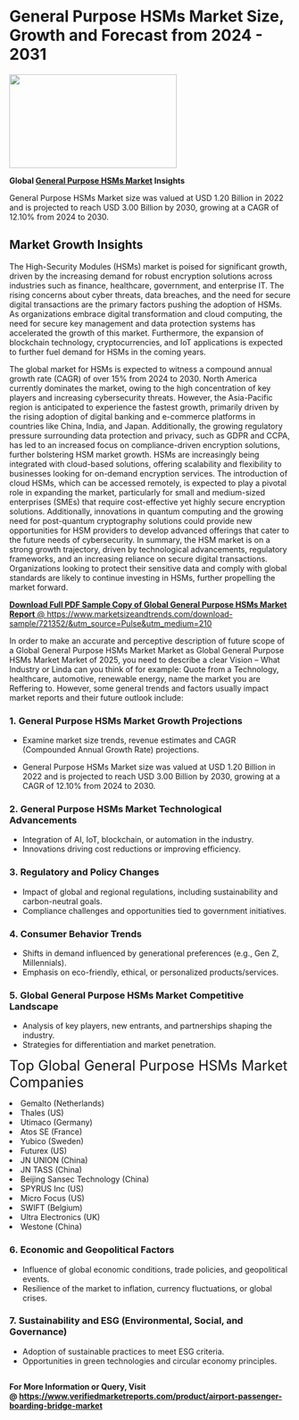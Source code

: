 <H1>General Purpose HSMs Market Size, Growth and Forecast from 2024 - 2031</H1><img class="aligncenter size-medium wp-image-584254" src="https://thirdeyenews.in/wp-content/uploads/2024/09/Global-Market-Research-300x168.jpeg" alt="" width="300" height="168" /><p><strong>Global&nbsp;<a href="https://www.marketsizeandtrends.com/download-sample/721352/&amp;utm_source=Pulse&amp;utm_medium=210">General Purpose HSMs Market</a> Insights</strong></p><p>General Purpose HSMs Market size was valued at USD 1.20 Billion in 2022 and is projected to reach USD 3.00 Billion by 2030, growing at a CAGR of 12.10% from 2024 to 2030.</p><p><h2>Market Growth Insights</h2> <p>The High-Security Modules (HSMs) market is poised for significant growth, driven by the increasing demand for robust encryption solutions across industries such as finance, healthcare, government, and enterprise IT. The rising concerns about cyber threats, data breaches, and the need for secure digital transactions are the primary factors pushing the adoption of HSMs. As organizations embrace digital transformation and cloud computing, the need for secure key management and data protection systems has accelerated the growth of this market. Furthermore, the expansion of blockchain technology, cryptocurrencies, and IoT applications is expected to further fuel demand for HSMs in the coming years.</p> <p><a href="#download"></a></p> <p>The global market for HSMs is expected to witness a compound annual growth rate (CAGR) of over 15% from 2024 to 2030. North America currently dominates the market, owing to the high concentration of key players and increasing cybersecurity threats. However, the Asia-Pacific region is anticipated to experience the fastest growth, primarily driven by the rising adoption of digital banking and e-commerce platforms in countries like China, India, and Japan. Additionally, the growing regulatory pressure surrounding data protection and privacy, such as GDPR and CCPA, has led to an increased focus on compliance-driven encryption solutions, further bolstering HSM market growth. HSMs are increasingly being integrated with cloud-based solutions, offering scalability and flexibility to businesses looking for on-demand encryption services. The introduction of cloud HSMs, which can be accessed remotely, is expected to play a pivotal role in expanding the market, particularly for small and medium-sized enterprises (SMEs) that require cost-effective yet highly secure encryption solutions. Additionally, innovations in quantum computing and the growing need for post-quantum cryptography solutions could provide new opportunities for HSM providers to develop advanced offerings that cater to the future needs of cybersecurity. In summary, the HSM market is on a strong growth trajectory, driven by technological advancements, regulatory frameworks, and an increasing reliance on secure digital transactions. Organizations looking to protect their sensitive data and comply with global standards are likely to continue investing in HSMs, further propelling the market forward. <p><a href="#getmore"></p><p><span class=""><strong>Download Full PDF Sample Copy of Global General Purpose HSMs Market Report</strong> @ <a href="https://www.marketsizeandtrends.com/download-sample/721352/&amp;utm_source=Pulse&amp;utm_medium=210" target="_blank">https://www.marketsizeandtrends.com/download-sample/721352/&amp;utm_source=Pulse&amp;utm_medium=210</a></span></p><p>In order to make an accurate and perceptive description of future scope of a Global&nbsp;General Purpose HSMs Market Market as Global&nbsp;General Purpose HSMs Market Market of 2025, you need to describe a clear Vision &ndash; What Industry or Linda can you think of for example: Quote from a Technology, healthcare, automotive, renewable energy, name the market you are Reffering to. However, some general trends and factors usually impact market reports and their future outlook include:</p><h3>1.&nbsp;<strong>General Purpose HSMs Market Growth Projections</strong></h3><ul><li>Examine market size trends, revenue estimates and CAGR (Compounded Annual Growth Rate) projections.</li><li><p>General Purpose HSMs Market size was valued at USD 1.20 Billion in 2022 and is projected to reach USD 3.00 Billion by 2030, growing at a CAGR of 12.10% from 2024 to 2030.</p></li></ul><h3>2.&nbsp;<strong>General Purpose HSMs Market Technological Advancements</strong></h3><ul><li>Integration of AI, IoT, blockchain, or automation in the industry.</li><li>Innovations driving cost reductions or improving efficiency.</li></ul><h3>3.&nbsp;<strong>Regulatory and Policy Changes</strong></h3><ul><li>Impact of global and regional regulations, including sustainability and carbon-neutral goals.</li><li>Compliance challenges and opportunities tied to government initiatives.</li></ul><h3>4.&nbsp;<strong>Consumer Behavior Trends</strong></h3><ul><li>Shifts in demand influenced by generational preferences (e.g., Gen Z, Millennials).</li><li>Emphasis on eco-friendly, ethical, or personalized products/services.</li></ul><h3>5.&nbsp;<strong>Global General Purpose HSMs Market Competitive Landscape</strong></h3><ul><li>Analysis of key players, new entrants, and partnerships shaping the industry.</li><li>Strategies for differentiation and market penetration.</li></ul><p data-pm-slice="1 1 []"><span style="color: inherit; font-family: inherit; font-size: 25px;">Top Global General Purpose HSMs Market Companies</span></p><div class="" data-test-id=""><p><li>Gemalto (Netherlands)</li><li> Thales (US)</li><li> Utimaco (Germany)</li><li> Atos SE (France)</li><li> Yubico (Sweden)</li><li> Futurex (US)</li><li> JN UNION (China)</li><li> JN TASS (China)</li><li> Beijing Sansec Technology (China)</li><li> SPYRUS Inc (US)</li><li> Micro Focus (US)</li><li> SWIFT (Belgium)</li><li> Ultra Electronics (UK)</li><li> Westone (China)</li></p></div><h3>6.&nbsp;<strong>Economic and Geopolitical Factors</strong></h3><ul><li>Influence of global economic conditions, trade policies, and geopolitical events.</li><li>Resilience of the market to inflation, currency fluctuations, or global crises.</li></ul><h3>7.&nbsp;<strong>Sustainability and ESG (Environmental, Social, and Governance)</strong></h3><ul><li>Adoption of sustainable practices to meet ESG criteria.</li><li>Opportunities in green technologies and circular economy principles.</li></ul><h2><strong style="font-size: 14px;">For More Information or Query, Visit @&nbsp;</strong><a style="background-color: #ffffff; font-size: 14px;" href="https://www.marketsizeandtrends.com/report/general-purpose-hsms-market/" target="_blank">https://www.verifiedmarketreports.com/product/airport-passenger-boarding-bridge-market</a></h2>
